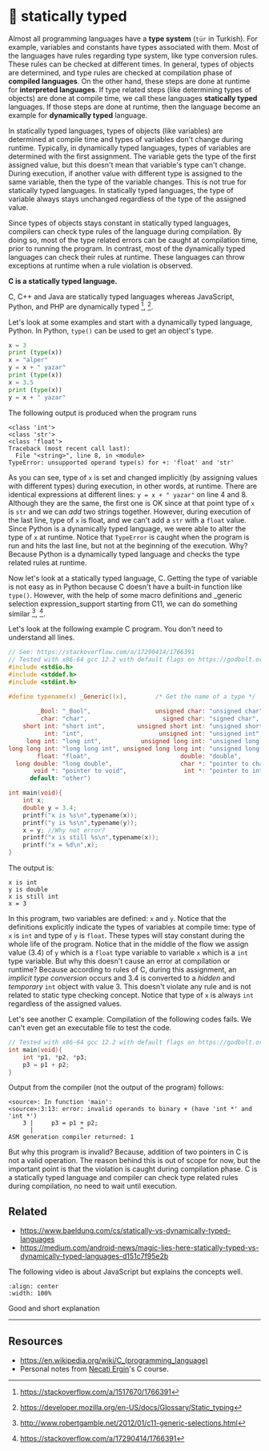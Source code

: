 # 🦴 statically typed

Almost all programming languages have a **type system** (`tür` in Turkish). For
example, variables and constants have types associated with them. Most of the
languages have rules regarding type system, like type conversion rules. These
rules can be checked at different times. In general, types of objects are
determined, and type rules are checked at compilation phase of **compiled
languages**. On the other hand, these steps are done at runtime for
**interpreted languages**. If type related steps (like determining types of
objects) are done at compile time, we call these languages  **statically typed**
languages. If those steps are done at runtime, then the language become an
example for **dynamically typed** language.

In statically typed languages, types of objects (like variables) are determined
at compile time and types of variables don't change during runtime. Typically,
in dynamically typed languages, types of variables are determined with the first
assignment. The variable gets the type of the first assigned value, but this
doesn't mean that variable's type can't change. During execution, if another
value with different type is assigned to the same variable, then the type of the
variable changes. This is not true for statically typed languages. In statically
typed languages, the type of variable always stays unchanged regardless of the
type of the assigned value.

Since types of objects stays constant in statically typed languages, compilers
can check type rules of the language during compilation. By doing so, most of
the type related errors can be caught at compilation time, prior to running the
program. In contrast, most of the dynamically typed languages can check their
rules at runtime. These languages can throw exceptions at runtime when a rule
violation is observed.

**C is a statically typed language.**

C, C++ and Java are statically typed languages whereas JavaScript, Python, and
PHP are dynamically typed [^1f], [^2f].

Let's look at some examples and start with a dynamically typed language, Python.
In Python, `type()` can be used to get an object's type.

```python
x = 3
print (type(x))
x = "alper"
y = x + " yazar"
print (type(x))
x = 3.5
print (type(x))
y = x + " yazar"
```

The following output is produced when the program runs

```text
<class 'int'>
<class 'str'>
<class 'float'>
Traceback (most recent call last):
  File "<string>", line 8, in <module>
TypeError: unsupported operand type(s) for +: 'float' and 'str'
```

As you can see, type of `x` is set and changed implicitly (by assigning values
with different types) during execution, in other words, at runtime. There are
identical expressions at different lines: `y = x + " yazar"` on line 4 and 8.
Although they are the same, the first one is OK since at that point type of `x`
is `str` and we can *add* two strings together. However, during execution of the
last line, type of `x` is float, and we can't add a `str` with a `float` value.
Since Python is a dynamically typed language, we were able to alter the type of
`x` at runtime. Notice that `TypeError` is caught when the program is run and
hits the last line, but not at the beginning of the execution. Why? Because
Python is a dynamically typed language and checks the type related rules at
runtime.

Now let's look at a statically typed language, C. Getting the type of variable
is not easy as in Python because C doesn't have a built-in function like
`type()`. However, with the help of some macro definitions and _generic
selection expression_support starting from C11, we can do something similar
[^3f], [^4f].

Let's look at the following example C program. You don't need to understand all
lines.

```c
// See: https://stackoverflow.com/a/17290414/1766391
// Tested with x86-64 gcc 12.2 with default flags on https://godbolt.org/
#include <stdio.h>
#include <stddef.h>
#include <stdint.h>

#define typename(x) _Generic((x),        /* Get the name of a type */             \
                                                                                  \
        _Bool: "_Bool",                  unsigned char: "unsigned char",          \
         char: "char",                     signed char: "signed char",            \
    short int: "short int",         unsigned short int: "unsigned short int",     \
          int: "int",                     unsigned int: "unsigned int",           \
     long int: "long int",           unsigned long int: "unsigned long int",      \
long long int: "long long int", unsigned long long int: "unsigned long long int", \
        float: "float",                         double: "double",                 \
  long double: "long double",                   char *: "pointer to char",        \
       void *: "pointer to void",                int *: "pointer to int",         \
      default: "other")

int main(void){
    int x;
    double y = 3.4;
    printf("x is %s\n",typename(x));
    printf("y is %s\n",typename(y));
    x = y; //Why not error?
    printf("x is still %s\n",typename(x));
    printf("x = %d\n",x);
}
```

The output is:

```text
x is int
y is double
x is still int
x = 3
```

In this program, two variables are defined: `x` and `y`. Notice that the
definitions explicitly indicate the types of variables at compile time: type of
`x` is `int` and type of `y` is `float`. These types will stay constant during
the whole life of the program. Notice that in the middle of the flow we assign
value (3.4) of `y` which is a `float` type variable to variable `x` which is a
`int` type variable. But why this doesn't cause an error at compilation or
runtime? Because according to rules of C, during this assignment, an *implicit
type conversion* occurs and 3.4 is converted to a *hidden* and *temporary* `int`
object with value 3. This doesn't violate any rule and is not related to static
type checking concept. Notice that type of `x` is always `int` regardless of the
assigned values.

Let's see another C example. Compilation of the following codes fails. We can't
even get an executable file to test the code.

```c
// Tested with x86-64 gcc 12.2 with default flags on https://godbolt.org/
int main(void){
    int *p1, *p2, *p3;
    p3 = p1 + p2;
}
```

Output from the compiler (not the output of the program) follows:

```text
<source>: In function 'main':
<source>:3:13: error: invalid operands to binary + (have 'int *' and 'int *')
    3 |     p3 = p1 + p2;
      |             ^
ASM generation compiler returned: 1
```

But why this program is invalid? Because, addition of two pointers in C is not a
valid operation. The reason behind this is out of scope for now, but the
important point is that the violation is caught during compilation phase. C is a
statically typed language and compiler can check type related rules during
compilation, no need to wait until execution.

## Related

- <https://www.baeldung.com/cs/statically-vs-dynamically-typed-languages>
- <https://medium.com/android-news/magic-lies-here-statically-typed-vs-dynamically-typed-languages-d151c7f95e2b>

The following video is about JavaScript but explains the concepts well.

```{youtube} C5fr0LZLMAs
:align: center
:width: 100%
```

Good and short explanation

---

## Resources

- <https://en.wikipedia.org/wiki/C_(programming_language)>
- Personal notes from [Necati Ergin](https://github.com/necatiergin/)'s C
  course.

[^1f]: <https://stackoverflow.com/a/1517670/1766391>
[^2f]: <https://developer.mozilla.org/en-US/docs/Glossary/Static_typing>
[^3f]: <http://www.robertgamble.net/2012/01/c11-generic-selections.html>
[^4f]: <https://stackoverflow.com/a/17290414/1766391>
